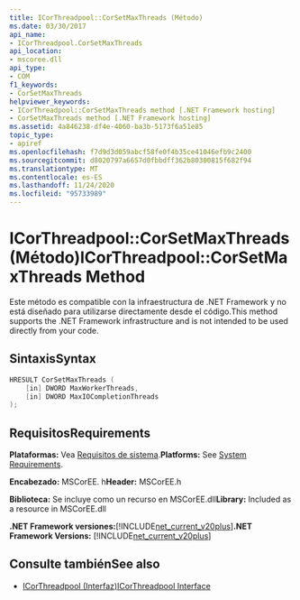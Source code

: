 ```yaml
---
title: ICorThreadpool::CorSetMaxThreads (Método)
ms.date: 03/30/2017
api_name:
- ICorThreadpool.CorSetMaxThreads
api_location:
- mscoree.dll
api_type:
- COM
f1_keywords:
- CorSetMaxThreads
helpviewer_keywords:
- ICorThreadpool::CorSetMaxThreads method [.NET Framework hosting]
- CorSetMaxThreads method [.NET Framework hosting]
ms.assetid: 4a846238-df4e-4060-ba3b-5173f6a51e85
topic_type:
- apiref
ms.openlocfilehash: f7d9d3d059abcf58fe0f4b35ce41046efb9c2400
ms.sourcegitcommit: d8020797a6657d0fbbdff362b80300815f682f94
ms.translationtype: MT
ms.contentlocale: es-ES
ms.lasthandoff: 11/24/2020
ms.locfileid: "95733989"
---
```

# <a name="icorthreadpoolcorsetmaxthreads-method"></a><span data-ttu-id="82fd6-102">ICorThreadpool::CorSetMaxThreads (Método)</span><span class="sxs-lookup"><span data-stu-id="82fd6-102">ICorThreadpool::CorSetMaxThreads Method</span></span>

<span data-ttu-id="82fd6-103">Este método es compatible con la infraestructura de .NET Framework y no está diseñado para utilizarse directamente desde el código.</span><span class="sxs-lookup"><span data-stu-id="82fd6-103">This method supports the .NET Framework infrastructure and is not intended to be used directly from your code.</span></span>  
  
## <a name="syntax"></a><span data-ttu-id="82fd6-104">Sintaxis</span><span class="sxs-lookup"><span data-stu-id="82fd6-104">Syntax</span></span>  
  
```cpp  
HRESULT CorSetMaxThreads (  
    [in] DWORD MaxWorkerThreads,  
    [in] DWORD MaxIOCompletionThreads  
);  
```  
  
## <a name="requirements"></a><span data-ttu-id="82fd6-105">Requisitos</span><span class="sxs-lookup"><span data-stu-id="82fd6-105">Requirements</span></span>  

 <span data-ttu-id="82fd6-106">**Plataformas:** Vea [Requisitos de sistema](../../get-started/system-requirements.md).</span><span class="sxs-lookup"><span data-stu-id="82fd6-106">**Platforms:** See [System Requirements](../../get-started/system-requirements.md).</span></span>  
  
 <span data-ttu-id="82fd6-107">**Encabezado:** MSCorEE. h</span><span class="sxs-lookup"><span data-stu-id="82fd6-107">**Header:** MSCorEE.h</span></span>  
  
 <span data-ttu-id="82fd6-108">**Biblioteca:** Se incluye como un recurso en MSCorEE.dll</span><span class="sxs-lookup"><span data-stu-id="82fd6-108">**Library:** Included as a resource in MSCorEE.dll</span></span>  
  
 <span data-ttu-id="82fd6-109">**.NET Framework versiones:**[!INCLUDE[net_current_v20plus](../../../../includes/net-current-v20plus-md.md)]</span><span class="sxs-lookup"><span data-stu-id="82fd6-109">**.NET Framework Versions:** [!INCLUDE[net_current_v20plus](../../../../includes/net-current-v20plus-md.md)]</span></span>  
  
## <a name="see-also"></a><span data-ttu-id="82fd6-110">Consulte también</span><span class="sxs-lookup"><span data-stu-id="82fd6-110">See also</span></span>

- [<span data-ttu-id="82fd6-111">ICorThreadpool (Interfaz)</span><span class="sxs-lookup"><span data-stu-id="82fd6-111">ICorThreadpool Interface</span></span>](icorthreadpool-interface.md)
